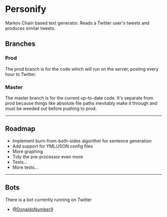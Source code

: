 # Personify
Markov Chain based text generator. Reads a Twitter user's tweets and produces similar tweets.

## Branches
### Prod
The prod branch is for the code which will run on the server, posting every hour to Twitter.

### Master
The master branch is for the current up-to-date code. It's separate from prod because things like absolute file paths
inevitably make it through and must be weeded out before pushing to prod.

-------------------------

## Roadmap
- Implement burn-from-both-sides algorithm for sentence generation
- Add support for YML/JSON config files
- More graphing
- Tidy the pre-processor even more
- Tests...
- More tests...

------------------------

## Bots
There is a bot currently running on Twitter
- [@DonaldoNumber9](https://twitter.com/DonaldoNumber9)
